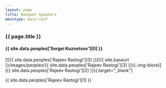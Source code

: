 ```yaml
---
layout: page
title: Banquet Speakers
menutype: main-conf
---
```


### {{ page.title }}

#### {{ site.data.peoples['Sergei Kuznetsov'][0] }}

[![{{ site.data.peoples['Rajeev Rastogi'][0] }}]({{ site.baseurl }}/images/peoples/{{ site.data.peoples['Rajeev Rastogi'][3] }}){:.img-blore}]({{ site.data.peoples['Rajeev Rastogi'][2] }}){:target="_blank"}

{{ site.data.peoples['Rajeev Rastogi'][1] }}